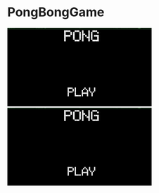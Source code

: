 ﻿# PongBongGame
<img width="328" alt="Screenshot 2023-08-26 143359" src="Screenshot 2023-08-26 143359.png">
<img width="328" alt="Screenshot 2023-08-26 143359" src="Screenshot 2023-08-26 143359.png">
